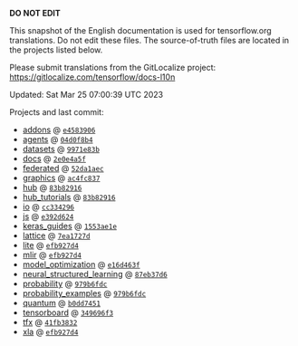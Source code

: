 __DO NOT EDIT__

This snapshot of the English documentation is used for tensorflow.org
translations. Do not edit these files. The source-of-truth files are located in
the projects listed below.

Please submit translations from the GitLocalize project: https://gitlocalize.com/tensorflow/docs-l10n

Updated: Sat Mar 25 07:00:39 UTC 2023

Projects and last commit:

- [addons](https://github.com/tensorflow/addons/tree/master/docs) @ <a href='https://github.com/tensorflow/addons/commit/e458390678274b96ba56d43fbf6d1570a2f8afd1'><code>e4583906</code></a>
- [agents](https://github.com/tensorflow/agents/tree/master/docs) @ <a href='https://github.com/tensorflow/agents/commit/04d0f8b48aebff6e1dbcfb732ca66cf20ba27edc'><code>04d0f8b4</code></a>
- [datasets](https://github.com/tensorflow/datasets/tree/master/docs) @ <a href='https://github.com/tensorflow/datasets/commit/9971e83bd674c175705f7e61d629a41e669f8fbe'><code>9971e83b</code></a>
- [docs](https://github.com/tensorflow/docs/tree/master/site/en) @ <a href='https://github.com/tensorflow/docs/commit/2e0e4a5f3521a22d0d9fa3dd832a42d1d71be283'><code>2e0e4a5f</code></a>
- [federated](https://github.com/tensorflow/federated/tree/main/docs) @ <a href='https://github.com/tensorflow/federated/commit/52da1aec744e215dbd996cad08a6b20111da8ae2'><code>52da1aec</code></a>
- [graphics](https://github.com/tensorflow/graphics/tree/master/tensorflow_graphics/g3doc) @ <a href='https://github.com/tensorflow/graphics/commit/ac4fc8377c4ed78d10695c1a2b4cd68f8fdd5430'><code>ac4fc837</code></a>
- [hub](https://github.com/tensorflow/hub/tree/master/docs) @ <a href='https://github.com/tensorflow/hub/commit/83b8291606a2d94bcc2b55ed27ae66954db1df5c'><code>83b82916</code></a>
- [hub_tutorials](https://github.com/tensorflow/hub/tree/master/examples/colab) @ <a href='https://github.com/tensorflow/hub/commit/83b8291606a2d94bcc2b55ed27ae66954db1df5c'><code>83b82916</code></a>
- [io](https://github.com/tensorflow/io/tree/master/docs) @ <a href='https://github.com/tensorflow/io/commit/cc3342960d5e457a0d21b64ea61917becba51497'><code>cc334296</code></a>
- [js](https://github.com/tensorflow/tfjs-website/tree/master/docs) @ <a href='https://github.com/tensorflow/tfjs-website/commit/e392d6249a8fa514fd2036c99133c6e5c8e4893f'><code>e392d624</code></a>
- [keras_guides](https://github.com/tensorflow/docs/tree/snapshot-keras/site/en/guide/keras) @ <a href='https://github.com/tensorflow/docs/commit/1553ae1e4a149be71703e2ee60173b3d1e0e8c00'><code>1553ae1e</code></a>
- [lattice](https://github.com/tensorflow/lattice/tree/master/docs) @ <a href='https://github.com/tensorflow/lattice/commit/7ea1727de1e0309eb324296bc445e0bf5c5c6d74'><code>7ea1727d</code></a>
- [lite](https://github.com/tensorflow/tensorflow/tree/master/tensorflow/lite/g3doc) @ <a href='https://github.com/tensorflow/tensorflow/commit/efb927d4428ed64c09c9dff00e201da84be97ad5'><code>efb927d4</code></a>
- [mlir](https://github.com/tensorflow/tensorflow/tree/master/tensorflow/compiler/mlir/g3doc) @ <a href='https://github.com/tensorflow/tensorflow/commit/efb927d4428ed64c09c9dff00e201da84be97ad5'><code>efb927d4</code></a>
- [model_optimization](https://github.com/tensorflow/model-optimization/tree/master/tensorflow_model_optimization/g3doc) @ <a href='https://github.com/tensorflow/model-optimization/commit/e16d463f61795139b50435de0ed281b598eeae44'><code>e16d463f</code></a>
- [neural_structured_learning](https://github.com/tensorflow/neural-structured-learning/tree/master/g3doc) @ <a href='https://github.com/tensorflow/neural-structured-learning/commit/87eb37d6fffe8e13becab6c27e87ecbc3c1ebb06'><code>87eb37d6</code></a>
- [probability](https://github.com/tensorflow/probability/tree/main/tensorflow_probability/g3doc) @ <a href='https://github.com/tensorflow/probability/commit/979b6fdc2b4dee4d4c3d08e3a43bbafbf3d50637'><code>979b6fdc</code></a>
- [probability_examples](https://github.com/tensorflow/probability/tree/main/tensorflow_probability/examples/jupyter_notebooks) @ <a href='https://github.com/tensorflow/probability/commit/979b6fdc2b4dee4d4c3d08e3a43bbafbf3d50637'><code>979b6fdc</code></a>
- [quantum](https://github.com/tensorflow/quantum/tree/master/docs) @ <a href='https://github.com/tensorflow/quantum/commit/b0dd7451567fa1a7ad6f0907320344617892c9ea'><code>b0dd7451</code></a>
- [tensorboard](https://github.com/tensorflow/tensorboard/tree/master/docs) @ <a href='https://github.com/tensorflow/tensorboard/commit/349696f3f213a010b4f9076215863af1832526db'><code>349696f3</code></a>
- [tfx](https://github.com/tensorflow/tfx/tree/master/docs) @ <a href='https://github.com/tensorflow/tfx/commit/41fb383262c87fe01e758c1423b8262bab7adc3a'><code>41fb3832</code></a>
- [xla](https://github.com/tensorflow/tensorflow/tree/master/tensorflow/compiler/xla/g3doc) @ <a href='https://github.com/tensorflow/tensorflow/commit/efb927d4428ed64c09c9dff00e201da84be97ad5'><code>efb927d4</code></a>

